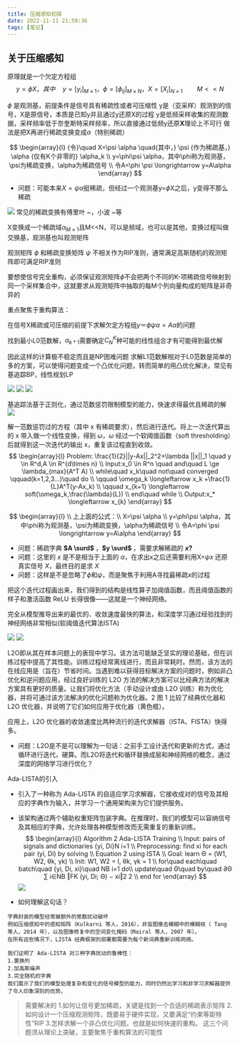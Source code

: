```yaml
---
title: 压缩感知初探
date: 2022-11-11 21:59:36
tags: [笔记]
---
```

## 关于压缩感知
原理就是一个欠定方程组
$$
    y=\phi  X
    ，其中\quad y=[y_i]_{M\times 1}，\phi=[\phi_{ij}]_{M\times N}， X=[X_i]_{N\times 1} \qquad
    M<<N
$$

$\phi$ 是观测基，前提条件是信号具有稀疏性或者可压缩性
y是（亚采样）观测到的信号，X是原信号，本质是已知y并且通过y还原X的过程
y是低频采样收集的观测数据，采样频率低于奈奎斯特采样频率，所以直接通过低频y还原**X**理论上不可行
做法是把X再进行稀疏变换变成$\alpha$（特别稀疏）

$$
\begin{array}{l}
{令}\quad X=\psi  \alpha \quad{其中，} \psi {作为稀疏基，} \alpha {仅有K个非零的} \alpha_k
\\
y=\phi\psi \alpha，其中\phi称为观测基，\psi为稀疏变换，\alpha为稀疏信号
\\
令A=\phi \psi \longrightarrow  y=A\alpha
\end{array}
$$
* 问题：可能本来$X=\psi \alpha$挺稀疏，但经过一个观测基y=$\phi$X之后，y变得不那么稀疏

<!-- more -->
![](https://gjy.pub/root/file/2022-11-13-22-31-33@123.png)
 常见的稀疏变换有傅里叶 ~，小波 ~等

 X变换成一个稀疏域$\alpha_{M\times1}$且M<<N，可以是频域，也可以是其他，变换过程叫做交换基，观测基也叫观测矩阵

 观测矩阵 $\phi$ 和稀疏变换矩阵 $\psi$ 不相关作为RIP准则，通常满足高斯随机的观测矩阵即可满足RIP准则

要想使信号完全重构，必须保证观测矩阵$\phi$不会把两个不同的K-项稀疏信号映射到同一个采样集合中，这就要求从观测矩阵中抽取的每M个列向量构成的矩阵是非奇异的

重点聚焦于重构算法：

在信号X稀疏或可压缩的前提下求解欠定方程组$y＝\phi\psi \alpha =A \alpha$的问题

找到最小L0范数解，$\alpha_{k*1}$需要确定$C_N^K$种可能的线性组合才有可能得到最优解

因此这样的计算极不稳定而且是NP困难问题
求解L1范数解相对于L0范数是简单的多的方案，可以使得问题变成一个凸优化问题，转而简单的用凸优化解决，常见有基追踪BP，线性规划LP

![](https://gjy.pub/root/file/2022-11-11-13-10-13@1.png)
![](https://gjy.pub/root/file/2022-11-11-13-10-42@2.png)
![](https://gjy.pub/root/file/2022-11-11-13-10-44@3.png)

基追踪法基于正则化，通过范数惩罚限制模型的能力，快速求得最优且稀疏的解
![](https://gjy.pub/root/file/2022-11-11-13-55-09@QQ截图20221111135458.png)

解一范数惩罚过的方程（其中 x 有稀疏要求），然后进行迭代。将上一次迭代算出的 x 带入做一个线性变换，得到 $\omega$，$\omega$ 经过一个软阈值函数（soft thresholding）后就得到这一次迭代的输出 x，重复该过程直到收敛。
$$
\begin{array}{l}
Problem: \frac{1}{2}||y-Ax||_2^2+\lambda ||x||_1 \quad y \in R^d,A \in R^{d\times n}
\\
Input:x_0 \in R^n \quad and\quad L \ge \lambda_{max}(A^T A)
\\
while\quad x_k\quad not\quad converged \qquad(k=1,2,3...)\quad do
\\
\qquad \omega_k \longleftarrow x_k +\frac{1}{L}A^T(y-Ax_k)
\\
\qquad x_{k+1} \longleftarrow  soft(\omega_k,\frac{\lambda}{L})
\\
end\quad while
\\
Output:x_* \longleftarrow x_{k}
\end{array}
$$

$$
\begin{array}{l}
\\
上上面的公式：\\
X=\psi \alpha 
\\
y=\phi\psi \alpha，其中\phi称为观测基，\psi为稀疏变换，\alpha为稀疏信号
\\
令A=\phi \psi \longrightarrow  y=A\alpha
\end{array}
$$

* 问题：稀疏字典 **$A \surd$** ，**$y \surd$** ，需要求解稀疏的 **$x ?$**
* 问题：这里的 $x$ 是不是相当于上面的 $\alpha$，在求出x之后还需要利用X=$\psi x$ 还原真实信号 $X$，最终目的是求 $X$
* 问题：这样是不是忽略了$\phi$和$\psi$，而是聚焦于利用A寻找最稀疏$x$的过程

把这个迭代过程画出来，我们得到的结构是线性算子加阈值函数，而且阈值函数的样子和激活函数 ReLU 长得很像——这就是一个神经网络。

完全从模型推导出来的最优的、收敛速度最快的算法，和深度学习通过经验找到的神经网络非常相似(软阈值迭代算法ISTA)

![](https://gjy.pub/root/file/2022-11-12-14-17-35@QQ截图20221112141728.png)
![](https://gjy.pub/root/file/2022-11-12-19-28-23@xinghaotu.png)


L2O即从其在样本问题上的表现中学习。该方法可能缺乏坚实的理论基础，但在训练过程中提高了其性能。训练过程经常离线进行，而且非常耗时。然而，该方法的在线应用是（旨在）节省时间。当遇到难以获得目标解决方案的问题时，例如非凸优化和逆问题应用，经过良好训练的 L2O 方法的解决方案可以比经典方法的解决方案具有更好的质量。让我们将优化方法（手动设计或由 L2O 训练）称为优化器，并将可通过该方法解决的优化问题称为优化器。2 图 1 比较了经典优化器和 L2O 优化器，并说明了它们如何应用于优化器（黄色框）。

应用上，L2O 优化器的收敛速度比两种流行的迭代求解器（ISTA、FISTA）快得多。

* 问题：L2O是不是可以理解为一句话：之前手工设计迭代和更新的方式，通过循环进行迭代，硬算。而L2O将迭代和循环替换成层和神经网络的概念，通过深度的网络学习进行优化？




Ada-LISTA的引入
* 引入了一种称为 Ada-LISTA 的自适应学习求解器，它接收成对的信号及其相应的字典作为输入，并学习一个通用架构来为它们提供服务。
* 该架构通过两个辅助权重矩阵包装字典。在推理时，我们的模型可以容纳信号及其相应的字典，允许处理各种模型修改而无需重复的重新训练。
$$
\begin{array}{l}
Algorithm 2 Ada-LISTA Training \\
Input: pairs of signals and dictionaries {yi, Di}N i=1 \\
Preprocessing: find xi for each pair (yi, Di) by solving \\
Equation 2 using ISTA \\
Goal: learn Θ = (W1, W2, θk, γk) \\
Init: W1, W2 = I, θk, γk = 1 \\
for\quad each\quad batch\quad {yi, Di, xi}\quad NB i=1 do\\ update\quad Θ\quad by\quad ∂Θ ∑ i∈NB ‖FK (yi, Di; Θ) − xi‖2 2 \\
end for
\end{array}
$$
![](https://gjy.pub/root/file/2022-11-12-16-04-08@jsu_ratio_0.5_T_20_lambd_0.1.png)

* 如何理解这句话？
```
字典封装的模型经常被额外的常数扰动破坏
例如压缩感知中的感知矩阵（Kulkarni 等人，2016），非盲图像去模糊中的模糊核（ Tang 等人，2014 年），以及图像修复中的空间变化掩码（Mairal 等人，2007 年）。
在所有这些情况下，LISTA 经典框架的部署都需要为每个新词典重新训练网络。

我们证明了 Ada-LISTA 对三种字典扰动的鲁棒性：
1.置换列
2.加高斯噪声
3.完全随机的字典
我们展示了我们的模型处理复杂和变化的信号模型的能力，同时仍然比学习和非学习求解器提供了令人印象深刻的优势。
```

> 需要解决的
1.如何让信号更加稀疏，关键是找到一个合适的稀疏表示矩阵
2.如何设计一个压缩观测矩阵，既要易于硬件实现，又要满足“约束等距特性”RIP
3.怎样求解一个非凸优化问题。也就是如何快速的重构。
这三个问题须从理论上突破，主要聚焦于重构算法的可能性
